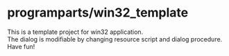 ﻿programparts/win32_template
====
This is a template project for win32 application.<br>
The dialog is modifiable by changing resource script and dialog procedure.<br>
Have fun!
